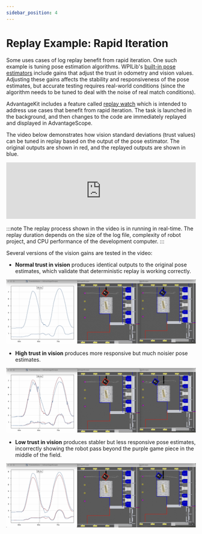 ```yaml
---
sidebar_position: 4
---
```


# Replay Example: Rapid Iteration

Some uses cases of log replay benefit from rapid iteration. One such example is tuning pose estimation algorithms. WPILib's [built-in pose estimators](https://docs.wpilib.org/en/stable/docs/software/advanced-controls/state-space/state-space-pose-estimators.html) include gains that adjust the trust in odometry and vision values. Adjusting these gains affects the stability and responsiveness of the pose estimates, but accurate testing requires real-world conditions (since the algorithm needs to be tuned to deal with the noise of real match conditions).

AdvantageKit includes a feature called [replay watch](../replay-watch.md) which is intended to address use cases that benefit from rapid iteration. The task is launched in the background, and then changes to the code are immediately replayed and displayed in AdvantageScope.

The video below demonstrates how vision standard deviations (trust values) can be tuned in replay based on the output of the pose estimator. The original outputs are shown in red, and the replayed outputs are shown in blue.

<iframe width="100%" style={{"aspect-ratio": "2708 / 1748"}} src="https://www.youtube.com/embed/HQy6cZAfJL0" title="AdvantageKit Replay Watch Demo (Pose Estimation)" frameborder="0" allow="accelerometer; autoplay; clipboard-write; encrypted-media; gyroscope; picture-in-picture; web-share" referrerpolicy="strict-origin-when-cross-origin" allowfullscreen></iframe>

:::note
The replay process shown in the video is in running in real-time. The replay duration depends on the size of the log file, complexity of robot project, and CPU performance of the development computer.
:::

Several versions of the vision gains are tested in the video:

- **Normal trust in vision** produces identical outputs to the original pose estimates, which validate that deterministic replay is working correctly.

![Normal tuning](./img/example-iteration-1.png)

- **High trust in vision** produces more responsive but much noisier pose estimates.

![High trust in vision](./img/example-iteration-2.png)

- **Low trust in vision** produces stabler but less responsive pose estimates, incorrectly showing the robot pass beyond the purple game piece in the middle of the field.

![Low trust in vision](./img/example-iteration-3.png)
